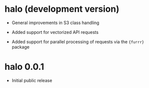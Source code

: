 # halo (development version)

* General improvements in S3 class handling

* Added support for vectorized API requests

* Added support for parallel processing of requests via the `{furrr}` package

# halo 0.0.1

* Initial public release
